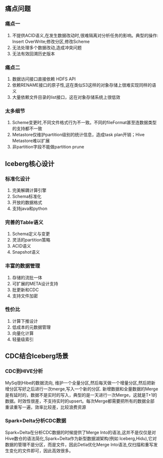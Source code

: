 ## 痛点问题

### 痛点一

1. 不提供ACID语义,在发生数据改动时,很难隔离对分析任务的影响。典型的操作: Insert OverWrite;修改分区,修改Scheme
2. 无法处理多个数据改动,造成冲突问题
3. 无法有效回溯历史版本
### 痛点二
1. 数据访问接口直接依赖 HDFS API
2. 依赖RENAME接口的原子性,这在类似S3这样的对象存储上很难实现同样的语义
3. 大量依赖文件目录的list接口，这在对象存储系统上很低效
### 太多细节
1. Scheme变更时,不同文件格式行为不一致。不同的fileFormat甚至连数据类型的支持都不一致
2. Metastore仅维护partition级别的统计信息，造成task plan开销；Hive Metastore难以扩展
3. 非partition字段不能做partition prune

## Iceberg核心设计
### 标准化设计
1. 完美解耦计算引擎
2. Schema标准化
3. 开放的数据格式
4. 支持java和python
### 完善的Table语义
1. Schema定义与变更
2. 灵活的partition策略
3. ACID语义
4. Snapshot语义
### 丰富的数据管理
1. 存储的流批一体
2. 可扩展的META设计支持
3. 批更新和CDC
4. 支持文件加密
### 性价比
1. 计算下推设计
2. 低成本的元数据管理
3. 向量化计算
4. 轻量级索引

## CDC结合Iceberg场景
### CDC到HIVE分析
MySql到Hibe的数据流向, 维护一个全量分区,然后每天做一个增量分区,然后把新增分区写好之后进行一次merge,写入一个新的分区.
新增数据和全量数据的Merge是有延时的，数据不是实时的写入，典型的是一天进行一次Merge，这就是T+1的数据。时效性很差，不支持实时的upsert。每次Merge都需要把所有的数据全部重读重写一遍，效率比较差，比较浪费资源
### Spark+Delta分析CDC数据
Spark+Delta在分析CDC数据的时候提供了Merge Into的语法,这并不是仅仅是对Hive数仓的语法简化,Spark+Delta作为新型数据湖架构(例如 Iceberg,Hidu),它对数据的管理不是分区，而是文件，因此Detla优化Merge Into语法,仅扫描和重写发生变化的文件即可，因此高效很多。

